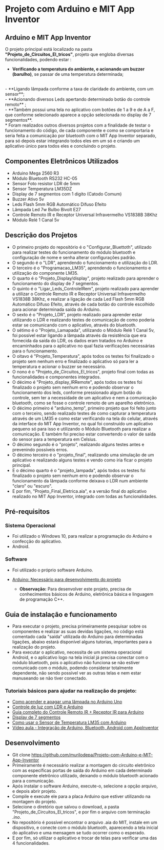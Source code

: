 # Projeto com Arduino e MIT App Inventor

## Arduino e MIT App Inventor
O projeto principal está localizado na pasta **"Projeto_de_Circuitos_El_tricos"**, projeto que engloba diversas funcionalidades, podendo estar :
<br>
 - **Verificando a temperatura do ambiente, e acionando um buzzer (barulho)**, se passar de uma temperatura determinada;
<br>
 - **Ligando lâmpada conforme a taxa de claridade do ambiente, com um sensor**;
<br>
 - **Acionando diversos Leds apertando determinado botão do controle remoto** ;
<br>
 - **Também possui uma tela no aplicativo com botões de 1 a 9 e de A a F, que conforme selecionado aparece a opção selecionada no display de 7   segmentos**. 
<br>
 * Foram realizados outros diversos projetos com a finalidade de testar o funcionamento do código, de cada componente e como se comportaria e seria feita a comunicação por bluetooth com o MIT App Inventor separado, para só depois estar integrando todos eles em um só e criando um aplicativo único para todos eles e concluindo o projeto. 

## Componentes Eletrônicos Utilizados
* Arduino Mega 2560 R3
* Módulo Bluetooth RS232 HC-05
* Sensor Foto resistor LDR de 5mm
* Sensor Temperatura LM35DZ
* Display de 7 segmentos com 1 digito (Catodo Comum)
* Buzzer Ativo 5v
* Leds Flash 5mm RGB Automático Difuso Efeito
* Lâmpada Led 7w Bulbo Bivolt E27
* Controle Remoto IR e Receptor Universal Infravermelho VS1838B 38Khz
* Módulo Relé 1 Canal 5v

## Descrição dos Projetos
* O primeiro projeto do repositório é o "Configurar_Bluettoth", utilizado para realizar testes do funcionamento do módulo bluetooth e configuração de nome e senha alterar configurações padrão.
* O segundo é o "LDR", aprendendo o funcionamento e utilização do LDR.
* O terceiro é o "Programacao_LM35", aprendendo o funcionamento e utilização do componente LM35. 
* O quarto é o "Projeto_Display/display", projeto realizado para aprender o funcionamento do display de 7 segmentos.
* O quinto é o "Ligar_Leds_ControleIRem", projeto realizado para aprender a utilizar o Controle Remoto IR e Receptor Universal Infravermelho VS1838B 38Khz, e realizar a ligação de cada Led Flash 5mm RGB Automático Difuso Efeito, através de cada botão do controle escolhido para acionar determinada saída do Arduino.
* O sexto é o "Projeto_LDR", projeto realizado para aprender estar utilizando o LDR e realizando testes de comunicação de como poderia estar se comunicando com o aplicativo, através do bluetooth.
* O sétimo é o "Projeto_Lamapada", utilizando o Módulo Relé 1 Canal 5v, foi possível estar ligando a lâmpada através da resistência que era fornecida da saída do LDR, os dados eram tratados no Arduino e encaminhados para o aplicativo no qual fazia verificações necessárias para o funcionamento.
* O oitavo é "Projeto_Temperatura", após todos os testes foi finalizado o projeto sem nenhum erro e finalizado o aplicativo só para ler a temperatura e acionar o buzzer se necessário.
* O nono é o "Projeto_de_Circuitos_El_tricos", projeto final com todas as funcionalidades e componentes integrados.
* O décimo é "Projeto_display_IRRemote", após todos os testes foi finalizado o projeto sem nenhum erro e podendo observar o funcionamento dos leds, conforme pressionado algum botão do controle, sem ter a necessidade de um aplicativo e nem a comunicação bluetooth, como se fosse o controle remoto de um aparelho eletrônico.
* O décimo primeiro é "arduino_temp", primeiro projeto que foi feito junto com o terceiro, sendo realizado testes de como capturar a temperatura através de um LM35 e como estar verificando na tela do celular, através da interface do MIT App Inventor, no qual foi construído um aplicativo pequeno só para isso e utilizando o Módulo Bluetooth para realizar a comunicação. E também foi preciso estar convertendo o valor de saída do sensor para a temperatura em Celsius.
* O décimo segundo é o "projeto", realizando alguns testes antes e prevenindo possíveis erros.
* O décimo terceiro é o "projeto_final", realizando uma simulação de um aplicativo e realizando alguns testes e vendo como iria ficar o projeto principal.
* E o décimo quarto é o "projeto_lampada", após todos os testes foi finalizado o projeto sem nenhum erro e podendo observar o funcionamento da lâmpada conforme deixava o LDR num ambiente "claro" ou "escuro".
* E por fim, "Projeto_Final_Eletrica.aia", e a versão final do aplicativo realizado no MIT App Inventor, integrado com todas as funcionalidades. 

 ## Pré-requisitos 
 
### Sistema Operacional
* Foi utilizado o Windows 10, para realizar a programação do Arduino e confecção do aplicativo.
* Android.

### Software
* Foi utilizado o próprio software Arduino.
* <a> [Arduino: Necessário para desenvolvimento do projeto](https://www.arduino.cc/en/Main/Software)

   * **Observação:** Para desenvolver este projeto, precisa de conhecimentos básicos de Arduino, eletrônica básica e linguagem de programação C++.

## Guia de instalação e funcionamento
* Para executar o projeto, precisa primeiramente pesquisar sobre os componentes e realizar as suas devidas ligações, no código está comentado cada "saída" utilizada do Arduino para determinadas ligações, abaixo estará disponível alguns tutorias, importantes para a realização do projeto.
* Para executar o aplicativo, necessita de um sistema operacional Android, e o aplicativo logo na tela inicial já precisa conectar com o módulo bluetooth, pois o aplicativo não funciona se não estiver comunicado com o módulo, podendo considerar totalmente dependente, não sendo possível ver as outras telas e nem estar manuseando se não tiver conectado.

### Tutoriais básicos para ajudar na realização do projeto: 
* <a> [Como acender e apagar uma lâmpada no Arduino Uno](https://www.tecdicas.com/46/como-acender-e-apagar-uma-lampada-no-arduino-uno)
* <a> [Controle de luz com LDR e Arduino](https://www.arduinoecia.com.br/controle-de-luz-com-ldr-e-arduino/)
* <a> [Guia completo do Controle Remoto IR + Receptor IR para Arduino](https://blog.eletrogate.com/guia-completo-do-controle-remoto-ir-receptor-ir-para-arduino/)
* <a> [Display de 7 segmentos](http://projetosarduino321.blogspot.com/2015/02/display-de-7-segmentos.html)
* <a> [Como usar o Sensor de Temperatura LM35 com Arduino](https://www.arduinoecia.com.br/sensor-de-temperatura-lm35-com-arduino/)
* <a> [Vídeo aula - Integração de Arduino, Bluetooth, Android com AppInventor](https://www.youtube.com/watch?v=blvkJBAcGY0)

## Desenvolvimento
* Git clone https://github.com/murilodepa/Projeto-com-Arduino-e-MIT-App-Inventor
* Primeiramente é necessário realizar a montagem do circuito eletrônico com as específicas portas de saída do Arduino em cada determinado componente eletrônico utilizado, deixando o módulo bluetooth acionado para a comunicação.
* Após instalar o software Arduino, execute-o, selecione a opção arquivo, e depois abrir projeto.
* Compile e execute ele para a placa Arduino que estiver utilizando na montagem do projeto.
* Selecione o diretório que salvou o download, a pasta "Projeto_de_Circuitos_El_tricos", e por fim o arquivo com terminação *.ino*.
* No repositório é possível encontrar o arquivo .aia do MIT, instale em um dispositivo, e conecte com o módulo bluetooth, aparecendo a tela inicial do aplicativo e uma mensagem se tudo ocorrer como o esperado.
* E por fim, só utilizar o aplicativo e trocar de telas para verificar uma das 4 funcionalidades.
